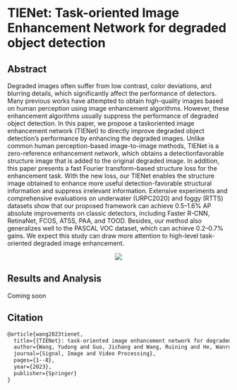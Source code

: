 # TIENet: Task-oriented Image Enhancement Network for degraded object detection

<!-- [ALGORITHM] -->

## Abstract

Degraded images often suffer from low contrast, color deviations, and blurring details, which significantly affect the performance of detectors. Many previous works have attempted to obtain high-quality images based on human perception using image enhancement algorithms. However, these enhancement algorithms usually suppress the performance of degraded object detection. In this paper, we propose a taskoriented image enhancement network (TIENet) to directly improve degraded object detection’s performance by enhancing the degraded images. Unlike common human perception-based image-to-image methods, TIENet is a zero-reference enhancement network, which obtains a detectionfavorable structure image that is added to the original degraded image. In addition, this paper presents a fast Fourier transform-based structure loss for the enhancement task. With the new loss, our TIENet enables the structure image obtained to enhance more useful detection-favorable structural information and suppress irrelevant information. Extensive experiments and comprehensive evaluations on underwater (URPC2020) and foggy (RTTS) datasets show that our proposed framework can achieve 0.5–1.6% AP absolute improvements on classic detectors, including Faster R-CNN, RetinaNet, FCOS, ATSS, PAA, and TOOD. Besides, our method also generalizes well to the PASCAL VOC dataset, which can achieve 0.2–0.7% gains. We expect this study can draw more attention to high-level task-oriented degraded image enhancement.

<div align=center>
<img src="https://github.com/BIGWangYuDong/lqit/assets/48282753/c007e4d8-5aeb-439b-9adc-9530af8d421d"/>
</div>

## Results and Analysis

Coming soon

## Citation

```latex
@article{wang2023tienet,
  title={{TIENet}: task-oriented image enhancement network for degraded object detection},
  author={Wang, Yudong and Guo, Jichang and Wang, Ruining and He, Wanru and Li, Chongyi},
  journal={Signal, Image and Video Processing},
  pages={1--8},
  year={2023},
  publisher={Springer}
}
```
